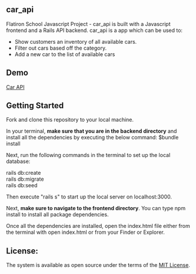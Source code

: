 ## car_api
Flatiron School Javascript Project - car_api is built with a Javascript frontend and a Rails API backend. car_api is a app which can be used to:

 - Show customers an inventory of all available cars.
 - Filter out cars based off the category.
 - Add a new car to the list of available cars

 ## Demo
 [Car API](https://www.youtube.com/watch?v=m8pMAlpeWGc)

## Getting Started

Fork and clone this repository to your local machine.

In your terminal, **make sure that you are in the backend directory** and install all the dependencies by executing the below command: $bundle install

Next, run the following commands in the terminal to set up the local database:


rails db:create
<br>
rails db:migrate
<br>
rails db:seed


Then execute "rails s" to start up the local server on localhost:3000.

Next, **make sure to navigate to the frontend directory**. You can type npm install to install all package dependencies.  

Once all the dependencies are installed, open the index.html file either from the terminal with open index.html or from your Finder or Explorer.

License:
---
The system is available as open source under the terms of the [MIT License](LICENSE.MD).